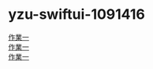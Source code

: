 # yzu-swiftui-1091416
[作業一](https://github.com/ncudemo/Breadcrumbsyzu-swiftui-1091416/blob/main/hw1.md)  
[作業一](https://github.com/ncudemo/Breadcrumbsyzu-swiftui-1091416/blob/main/hw2.md)  
[作業一](https://github.com/ncudemo/Breadcrumbsyzu-swiftui-1091416/blob/main/hw3.md)
